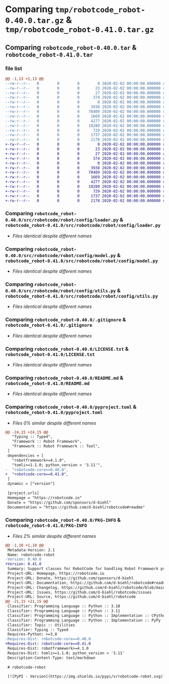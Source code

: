 # Comparing `tmp/robotcode_robot-0.40.0.tar.gz` & `tmp/robotcode_robot-0.41.0.tar.gz`

## Comparing `robotcode_robot-0.40.0.tar` & `robotcode_robot-0.41.0.tar`

### file list

```diff
@@ -1,13 +1,13 @@
--rw-r--r--   0        0        0        0 2020-02-02 00:00:00.000000 robotcode_robot-0.40.0/src/robotcode/robot/__init__.py
--rw-r--r--   0        0        0       23 2020-02-02 00:00:00.000000 robotcode_robot-0.40.0/src/robotcode/robot/__version__.py
--rw-r--r--   0        0        0       27 2020-02-02 00:00:00.000000 robotcode_robot-0.40.0/src/robotcode/robot/py.typed
--rw-r--r--   0        0        0      374 2020-02-02 00:00:00.000000 robotcode_robot-0.40.0/src/robotcode/robot/utils.py
--rw-r--r--   0        0        0        0 2020-02-02 00:00:00.000000 robotcode_robot-0.40.0/src/robotcode/robot/config/__init__.py
--rw-r--r--   0        0        0     3938 2020-02-02 00:00:00.000000 robotcode_robot-0.40.0/src/robotcode/robot/config/loader.py
--rw-r--r--   0        0        0    78409 2020-02-02 00:00:00.000000 robotcode_robot-0.40.0/src/robotcode/robot/config/model.py
--rw-r--r--   0        0        0     1669 2020-02-02 00:00:00.000000 robotcode_robot-0.40.0/src/robotcode/robot/config/utils.py
--rw-r--r--   0        0        0     4277 2020-02-02 00:00:00.000000 robotcode_robot-0.40.0/.gitignore
--rw-r--r--   0        0        0    10280 2020-02-02 00:00:00.000000 robotcode_robot-0.40.0/LICENSE.txt
--rw-r--r--   0        0        0      729 2020-02-02 00:00:00.000000 robotcode_robot-0.40.0/README.md
--rw-r--r--   0        0        0     1737 2020-02-02 00:00:00.000000 robotcode_robot-0.40.0/pyproject.toml
--rw-r--r--   0        0        0     2178 2020-02-02 00:00:00.000000 robotcode_robot-0.40.0/PKG-INFO
+-rw-r--r--   0        0        0        0 2020-02-02 00:00:00.000000 robotcode_robot-0.41.0/src/robotcode/robot/__init__.py
+-rw-r--r--   0        0        0       23 2020-02-02 00:00:00.000000 robotcode_robot-0.41.0/src/robotcode/robot/__version__.py
+-rw-r--r--   0        0        0       27 2020-02-02 00:00:00.000000 robotcode_robot-0.41.0/src/robotcode/robot/py.typed
+-rw-r--r--   0        0        0      374 2020-02-02 00:00:00.000000 robotcode_robot-0.41.0/src/robotcode/robot/utils.py
+-rw-r--r--   0        0        0        0 2020-02-02 00:00:00.000000 robotcode_robot-0.41.0/src/robotcode/robot/config/__init__.py
+-rw-r--r--   0        0        0     3938 2020-02-02 00:00:00.000000 robotcode_robot-0.41.0/src/robotcode/robot/config/loader.py
+-rw-r--r--   0        0        0    78409 2020-02-02 00:00:00.000000 robotcode_robot-0.41.0/src/robotcode/robot/config/model.py
+-rw-r--r--   0        0        0     1669 2020-02-02 00:00:00.000000 robotcode_robot-0.41.0/src/robotcode/robot/config/utils.py
+-rw-r--r--   0        0        0     4277 2020-02-02 00:00:00.000000 robotcode_robot-0.41.0/.gitignore
+-rw-r--r--   0        0        0    10280 2020-02-02 00:00:00.000000 robotcode_robot-0.41.0/LICENSE.txt
+-rw-r--r--   0        0        0      729 2020-02-02 00:00:00.000000 robotcode_robot-0.41.0/README.md
+-rw-r--r--   0        0        0     1737 2020-02-02 00:00:00.000000 robotcode_robot-0.41.0/pyproject.toml
+-rw-r--r--   0        0        0     2178 2020-02-02 00:00:00.000000 robotcode_robot-0.41.0/PKG-INFO
```

### Comparing `robotcode_robot-0.40.0/src/robotcode/robot/config/loader.py` & `robotcode_robot-0.41.0/src/robotcode/robot/config/loader.py`

 * *Files identical despite different names*

### Comparing `robotcode_robot-0.40.0/src/robotcode/robot/config/model.py` & `robotcode_robot-0.41.0/src/robotcode/robot/config/model.py`

 * *Files identical despite different names*

### Comparing `robotcode_robot-0.40.0/src/robotcode/robot/config/utils.py` & `robotcode_robot-0.41.0/src/robotcode/robot/config/utils.py`

 * *Files identical despite different names*

### Comparing `robotcode_robot-0.40.0/.gitignore` & `robotcode_robot-0.41.0/.gitignore`

 * *Files identical despite different names*

### Comparing `robotcode_robot-0.40.0/LICENSE.txt` & `robotcode_robot-0.41.0/LICENSE.txt`

 * *Files identical despite different names*

### Comparing `robotcode_robot-0.40.0/README.md` & `robotcode_robot-0.41.0/README.md`

 * *Files identical despite different names*

### Comparing `robotcode_robot-0.40.0/pyproject.toml` & `robotcode_robot-0.41.0/pyproject.toml`

 * *Files 0% similar despite different names*

```diff
@@ -24,15 +24,15 @@
   "Typing :: Typed",
   "Framework :: Robot Framework",
   "Framework :: Robot Framework :: Tool",
 ]
 dependencies = [
   "robotframework>=4.1.0",
   "tomli>=1.1.0; python_version < '3.11'",
-  "robotcode-core==0.40.0",
+  "robotcode-core==0.41.0",
 ]
 dynamic = ["version"]
 
 [project.urls]
 Homepage = "https://robotcode.io"
 Donate = "https://github.com/sponsors/d-biehl"
 Documentation = "https://github.com/d-biehl/robotcode#readme"
```

### Comparing `robotcode_robot-0.40.0/PKG-INFO` & `robotcode_robot-0.41.0/PKG-INFO`

 * *Files 2% similar despite different names*

```diff
@@ -1,10 +1,10 @@
 Metadata-Version: 2.1
 Name: robotcode-robot
-Version: 0.40.0
+Version: 0.41.0
 Summary: Support classes for RobotCode for handling Robot Framework projects.
 Project-URL: Homepage, https://robotcode.io
 Project-URL: Donate, https://github.com/sponsors/d-biehl
 Project-URL: Documentation, https://github.com/d-biehl/robotcode#readme
 Project-URL: Changelog, https://github.com/d-biehl/robotcode/blob/main/CHANGELOG.md
 Project-URL: Issues, https://github.com/d-biehl/robotcode/issues
 Project-URL: Source, https://github.com/d-biehl/robotcode
@@ -21,15 +21,15 @@
 Classifier: Programming Language :: Python :: 3.10
 Classifier: Programming Language :: Python :: 3.11
 Classifier: Programming Language :: Python :: Implementation :: CPython
 Classifier: Programming Language :: Python :: Implementation :: PyPy
 Classifier: Topic :: Utilities
 Classifier: Typing :: Typed
 Requires-Python: >=3.8
-Requires-Dist: robotcode-core==0.40.0
+Requires-Dist: robotcode-core==0.41.0
 Requires-Dist: robotframework>=4.1.0
 Requires-Dist: tomli>=1.1.0; python_version < '3.11'
 Description-Content-Type: text/markdown
 
 # robotcode-robot
 
 [![PyPI - Version](https://img.shields.io/pypi/v/robotcode-robot.svg)](https://pypi.org/project/robotcode-robot)
```

